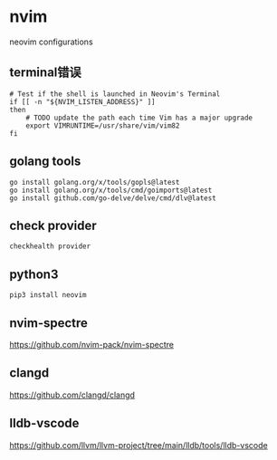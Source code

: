 # nvim
neovim configurations

## terminal错误
```shell
# Test if the shell is launched in Neovim's Terminal
if [[ -n "${NVIM_LISTEN_ADDRESS}" ]]
then
    # TODO update the path each time Vim has a major upgrade
    export VIMRUNTIME=/usr/share/vim/vim82
fi
```

## golang tools
```shell
go install golang.org/x/tools/gopls@latest
go install golang.org/x/tools/cmd/goimports@latest
go install github.com/go-delve/delve/cmd/dlv@latest
```

## check provider
```
checkhealth provider
```

## python3
```
pip3 install neovim
```

## nvim-spectre
https://github.com/nvim-pack/nvim-spectre

## clangd
https://github.com/clangd/clangd

## lldb-vscode
https://github.com/llvm/llvm-project/tree/main/lldb/tools/lldb-vscode
